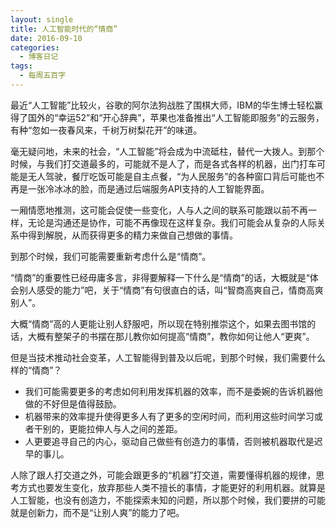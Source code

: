 ```yaml
---
layout: single
title: 人工智能时代的“情商”
date: 2016-09-10
categories:
  - 博客日记
tags:
  - 每周五百字
--- 
```

最近“人工智能”比较火，谷歌的阿尔法狗战胜了围棋大师，IBM的华生博士轻松赢得了国外的“幸运52”和“开心辞典”，苹果也准备推出“人工智能即服务”的云服务，有种“忽如一夜春风来，千树万树梨花开”的味道。

毫无疑问地，未来的社会，“人工智能”将会成为中流砥柱，替代一大拨人。到那个时候，与我们打交道最多的，可能就不是人了，而是各式各样的机器，出门打车可能是无人驾驶，餐厅吃饭可能是自主点餐，“为人民服务”的各种窗口背后可能也不再是一张冷冰冰的脸，而是通过后端服务API支持的人工智能界面。

一厢情愿地推测，这可能会促使一些变化，人与人之间的联系可能跟以前不再一样，无论是沟通还是协作，可能不再像现在这样复杂。我们可能会从复杂的人际关系中得到解脱，从而获得更多的精力来做自己想做的事情。

到那个时候，我们可能需要重新考虑什么是“情商”。

“情商”的重要性已经毋庸多言，非得要解释一下什么是“情商”的话，大概就是“体会别人感受的能力”吧，关于“情商”有句很直白的话，叫“智商高爽自己，情商高爽别人”。

大概“情商”高的人更能让别人舒服吧，所以现在特别推崇这个，如果去图书馆的话，大概有整架子的书摆在那儿教你如何提高“情商”，教你如何让他人“更爽”。

但是当技术推动社会变革，人工智能得到普及以后呢，到那个时候，我们需要什么样的“情商”？

- 我们可能需要更多的考虑如何利用发挥机器的效率，而不是委婉的告诉机器他做的不好但是值得鼓励。
- 机器带来的效率提升使得更多人有了更多的空闲时间，而利用这些时间学习或者干别的，更能拉伸人与人之间的差距。
- 人更要追寻自己的内心，驱动自己做些有创造力的事情，否则被机器取代是迟早的事儿。

人除了跟人打交道之外，可能会跟更多的“机器”打交道，需要懂得机器的规律，思考方式也要发生变化，放弃那些人类不擅长的事情，才能更好的利用机器。就算是人工智能，也没有创造力，不能探索未知的问题，所以那个时候，我们要拼的可能就是创新力，而不是“让别人爽”的能力了吧。
